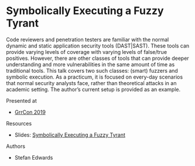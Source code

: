 Symbolically Executing a Fuzzy Tyrant
====================================

Code reviewers and penetration testers are familiar with the normal dynamic and static application security tools (DAST|SAST). These tools can provide varying levels of coverage with varying levels of false/true positives. However, there are other classes of tools that can provide deeper understanding and more vulnerabilities in the same amount of time as traditional tools. This talk covers two such classes: (smart) fuzzers and symbolic execution. As a practicum, it is focused on every-day scenarios that normal security analysts face, rather than theoretical attacks in an academic setting. The author’s current setup is provided as an example.

Presented at

* [GrrCon 2019](http://grrcon.com/schedule/) 

Resources

* Slides: [Symbolically Executing a Fuzzy Tyrant](symbolically_executing_a_fuzzy_tyrant.pdf)

Authors
* Stefan Edwards
